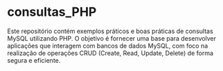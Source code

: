 # consultas_PHP
Este repositório contém exemplos práticos e boas práticas de consultas MySQL utilizando PHP. O objetivo é fornecer uma base para desenvolver aplicações que interagem com bancos de dados MySQL, com foco na realização de operações CRUD (Create, Read, Update, Delete) de forma segura e eficiente.
